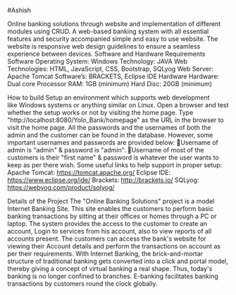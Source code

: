 #Ashish

Online banking solutions through website and implementation of different modules using CRUD.
A web-based banking system with all essential features and security accompanied simple and easy to use website. The website is responsive web design guidelines to ensure a seamless experience between devices.
Software and Hardware Requirements
Software
Operating System: Windows
Technology: JAVA
Web Technologies: HTML, JavaScript, CSS, Bootstrap, SQLyog
Web Server: Apache Tomcat
Software’s: BRACKETS, Eclipse IDE
Hardware
Hardware: Dual core Processor
RAM: 1GB (minimum)
Hard Disc: 20GB (minimum)

How to build
Setup an environment which supports web development like Windows systems or anything similar on Linux.
Open a browser and test whether the setup works or not by visiting the home page. Type "http://localhost:8080/Yolo_Bank/homepage" as the URL in the browser to visit the home page.
All the passwords and the usernames of both the admin and the customer can be found in the database.
However, some important usernames and passwords are provided below:
Username of admin is "admin" & password is "admin".
Username of most of the customers is their "first name" & password is whatever the user wants to keep as per there wish.
Some useful links to help support in proper setup:
Apache Tomcat: https://tomcat.apache.org/
Eclipse IDE: https://www.eclipse.org/ide/
Brackets: http://brackets.io/
SQLyog: https://webyog.com/product/sqlyog/

Details of the Project
The "Online Banking Solutions" project is a model Internet Banking Site. This site enables the customers to perform basic banking transactions by sitting at their offices or homes through a PC or laptop. The system provides the access to the customer to create an account, Login to services from his account, also to view reports of all accounts present. The customers can access the bank's website for viewing their Account details and perform the transactions on account as per their requirements. With Internet Banking, the brick-and-mortar structure of traditional banking gets converted into a click and portal model, thereby giving a concept of virtual banking a real shape. Thus, today's banking is no longer confined to branches. E-banking facilitates banking transactions by customers round the clock globally.









